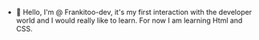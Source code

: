- 👋 Hello, I'm @ Frankitoo-dev, it's my first interaction with the developer world and I would really like to learn. For now I am learning Html and CSS.
<!---
Frankitoo-dev/Frankitoo-dev is a ✨ special ✨ repository because its `README.md` (this file) appears on your GitHub profile.
You can click the Preview link to take a look at your changes.
--->
